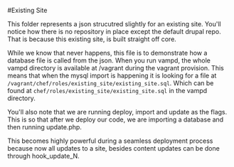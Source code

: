 #Existing Site

This folder represents a json strucutred slightly for an existing site. You'll
notice how there is no repository in place except the default drupal repo. That
is because this existing site, is built straight off core.

While we know that never happens, this file is to demonstrate how a database file
is called from the json. When you run vampd, the whole vampd directory is available
at /vagrant during the vagrant provision. This means that when the mysql import
is happening it is looking for a file at `/vagrant/chef/roles/existing_site/existing_site.sql`.
Which can be found at `chef/roles/existing_site/existing_site.sql` in the vampd directory.

You'll also note that we are running deploy, import and update as the flags. This
is so that after we deploy our code, we are importing a database and then running
update.php.

This becomes highly powerful during a seamless deployment process because now
all updates to a site, besides content updates can be done through hook_update_N.
